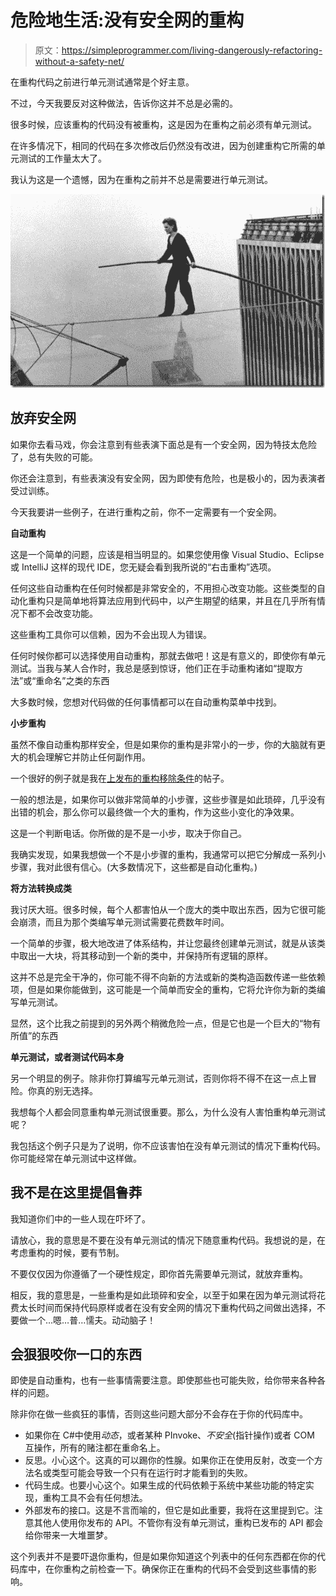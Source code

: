 # 危险地生活:没有安全网的重构

> 原文：<https://simpleprogrammer.com/living-dangerously-refactoring-without-a-safety-net/>

在重构代码之前进行单元测试通常是个好主意。

不过，今天我要反对这种做法，告诉你这并不总是必需的。

很多时候，应该重构的代码没有被重构，这是因为在重构之前必须有单元测试。

在许多情况下，相同的代码在多次修改后仍然没有改进，因为创建重构它所需的单元测试的工作量太大了。

我认为这是一个遗憾，因为在重构之前并不总是需要进行单元测试。



![Philippe Petit](img/573afe9a5ca7dbc356c5ff6f6a1a294e.png "Philippe Petit")



## 放弃安全网

如果你去看马戏，你会注意到有些表演下面总是有一个安全网，因为特技太危险了，总有失败的可能。

你还会注意到，有些表演没有安全网，因为即使有危险，也是极小的，因为表演者受过训练。

今天我要讲一些例子，在进行重构之前，你不一定需要有一个安全网。

**自动重构**

这是一个简单的问题，应该是相当明显的。如果您使用像 Visual Studio、Eclipse 或 IntelliJ 这样的现代 IDE，您无疑会看到我所说的“右击重构”选项。

任何这些自动重构在任何时候都是非常安全的，不用担心改变功能。这些类型的自动化重构只是简单地将算法应用到代码中，以产生期望的结果，并且在几乎所有情况下都不会改变功能。

这些重构工具你可以信赖，因为不会出现人为错误。

任何时候你都可以选择使用自动重构，那就去做吧！这是有意义的，即使你有单元测试。当我与某人合作时，我总是感到惊讶，他们正在手动重构诸如“提取方法”或“重命名”之类的东西

大多数时候，您想对代码做的任何事情都可以在自动重构菜单中找到。

**小步重构**

虽然不像自动重构那样安全，但是如果你的重构是非常小的一步，你的大脑就有更大的机会理解它并防止任何副作用。

一个很好的例子就是我在[上发布的重构移除条件](https://simpleprogrammer.com/2010/01/18/how-to-refactor-removal-of-conditions/)的帖子。

一般的想法是，如果你可以做非常简单的小步骤，这些步骤是如此琐碎，几乎没有出错的机会，那么你可以最终做一个大的重构，作为这些小变化的净效果。

这是一个判断电话。你所做的是不是一小步，取决于你自己。

我确实发现，如果我想做一个不是小步骤的重构，我通常可以把它分解成一系列小步骤，我对此很有信心。(大多数情况下，这些都是自动化重构。)

**将方法转换成类**

我讨厌大班。很多时候，每个人都害怕从一个庞大的类中取出东西，因为它很可能会崩溃，而且为那个类编写单元测试需要花费数年时间。

一个简单的步骤，极大地改进了体系结构，并让您最终创建单元测试，就是从该类中取出一大块，将其移动到一个新的类中，并保持所有逻辑的原样。

这并不总是完全干净的，你可能不得不向新的方法或新的类构造函数传递一些依赖项，但是如果你能做到，这可能是一个简单而安全的重构，它将允许你为新的类编写单元测试。

显然，这个比我之前提到的另外两个稍微危险一点，但是它也是一个巨大的“物有所值”的东西

**单元测试，或者测试代码本身**

另一个明显的例子。除非你打算编写元单元测试，否则你将不得不在这一点上冒险。你真的别无选择。

我想每个人都会同意重构单元测试很重要。那么，为什么没有人害怕重构单元测试呢？

我包括这个例子只是为了说明，你不应该害怕在没有单元测试的情况下重构代码。你可能经常在单元测试中这样做。

## 我不是在这里提倡鲁莽

我知道你们中的一些人现在吓坏了。

请放心，我的意思是不要在没有单元测试的情况下随意重构代码。我想说的是，在考虑重构的时候，要有节制。

不要仅仅因为你遵循了一个硬性规定，即你首先需要单元测试，就放弃重构。

相反，我的意思是，一些重构是如此琐碎和安全，以至于如果在因为单元测试将花费太长时间而保持代码原样或者在没有安全网的情况下重构代码之间做出选择，不要做一个…嗯…普…懦夫。动动脑子！

## 会狠狠咬你一口的东西

即使是自动重构，也有一些事情需要注意。即使那些也可能失败，给你带来各种各样的问题。

除非你在做一些疯狂的事情，否则这些问题大部分不会存在于你的代码库中。

*   如果你在 C#中使用*动态*，或者某种 PInvoke、*不安全*(指针操作)或者 COM 互操作，所有的赌注都在重命名上。
*   反思。小心这个。这真的可以踢你的性腺。如果你正在使用反射，改变一个方法名或类型可能会导致一个只有在运行时才能看到的失败。
*   代码生成。也要小心这个。如果生成的代码依赖于系统中某些功能的特定实现，重构工具不会有任何想法。
*   外部发布的接口。这是不言而喻的，但它是如此重要，我将在这里提到它。注意其他人使用你发布的 API。不管你有没有单元测试，重构已发布的 API 都会给你带来一大堆噩梦。

这个列表并不是要吓退你重构，但是如果你知道这个列表中的任何东西都在你的代码库中，在你重构之前检查一下。确保你正在重构的代码不会受到这些事情的影响。